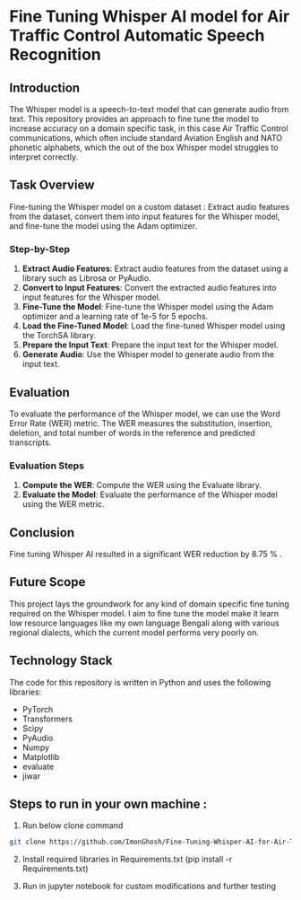# Fine Tuning Whisper AI model for Air Traffic Control Automatic Speech Recognition

## Introduction

The Whisper model is a speech-to-text model that can generate audio from text. This repository provides an approach to fine tune the model to increase accuracy on a domain specific task, in this case 
Air Traffic Control communications, which often include standard Aviation English and NATO phonetic alphabets, which the out of the box Whisper model struggles to interpret correctly. 

## Task Overview

Fine-tuning the Whisper model on a custom dataset : Extract audio features from the dataset, convert them into input features for the Whisper model, and fine-tune the model using the Adam optimizer.

### Step-by-Step

1. **Extract Audio Features**: Extract audio features from the dataset using a library such as Librosa or PyAudio.
2. **Convert to Input Features**: Convert the extracted audio features into input features for the Whisper model.
3. **Fine-Tune the Model**: Fine-tune the Whisper model using the Adam optimizer and a learning rate of 1e-5 for 5 epochs.
4. **Load the Fine-Tuned Model**: Load the fine-tuned Whisper model using the TorchSA library.
5. **Prepare the Input Text**: Prepare the input text for the Whisper model.
6. **Generate Audio**: Use the Whisper model to generate audio from the input text.

## Evaluation

To evaluate the performance of the Whisper model, we can use the Word Error Rate (WER) metric. The WER measures the substitution, insertion, deletion, and total number of words in the reference and predicted transcripts.

### Evaluation Steps

1. **Compute the WER**: Compute the WER using the Evaluate library.
2. **Evaluate the Model**: Evaluate the performance of the Whisper model using the WER metric.

## Conclusion
Fine tuning Whisper AI resulted in a significant WER reduction by 8.75 % .

## Future Scope
This project lays the groundwork for any kind of domain specific fine tuning required on the Whisper model. I aim to fine tune the model make it learn low resource languages like my own language Bengali 
along with various regional dialects, which the current model performs very poorly on. 



## Technology Stack

The code for this repository is written in Python and uses the following libraries:

* PyTorch
* Transformers
* Scipy
* PyAudio
* Numpy
* Matplotlib
* evaluate
* jiwar

## Steps to run in your own machine :
1. Run below clone command
```bash
git clone https://github.com/ImonGhosh/Fine-Tuning-Whisper-AI-for-Air-Traffic-Control-Speech-Recognition.git
```
2. Install required libraries in Requirements.txt (pip install -r Requirements.txt)

3. Run in jupyter notebook for custom modifications and further testing

